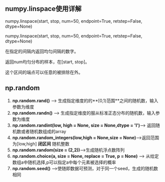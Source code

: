 ## numpy.linspace使用详解

numpy.linspace(start, stop, num=50, endpoint=True, retstep=False, dtype=None)

numpy.linspace(start, stop, num=50, endpoint=True, retstep=False, dtype=None)

在指定的间隔内返回均匀间隔的数字。

返回num均匀分布的样本，在[start, stop]。

这个区间的端点可以任意的被排除在外。

## np.random

1. **np.random.rand()** --> 生成指定维度的的**[0,1)范围**之间的随机数，输入参数为维度
2. **np.random.randn()** --> 生成指定维度的服从标准正态分布的随机数，输入参数为维度
3. **np.random.randint(low, high = None, size = None,dtype = 'l')**--> 返回随机数或者随机数组成的array
4. **np.random.random_integers(low,high = None,size = None)**-->返回范围为[low,high] **闭区间** 随机整数
5. **np.random.random(size = (2,2))**-->生成随机浮点数阵列
6. **np.random.choice(a, size = None, replace = True, p = None)** --> 从给定数组a中随机选择,p可以指定a中每个元素被选择的概率
7. **np.random.seed()** -->使随即数据可预测，对于同一个seed，生成的随机数相同
   